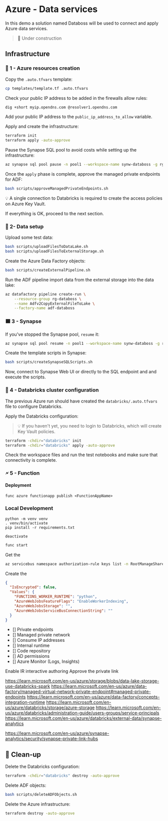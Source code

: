 # Azure - Data services

In this demo a solution named Databoss will be used to connect and apply Azure data services.

> 🚧 Under construction

## Infrastructure

### 🚀 1 - Azure resources creation

Copy the `.auto.tfvars` template:

```sh
cp templates/template.tf .auto.tfvars
```

Check your public IP address to be added in the firewalls allow rules:

```sh
dig +short myip.opendns.com @resolver1.opendns.com
```

Add your public IP address to the `public_ip_address_to_allow` variable.

Apply and create the infrastructure:

```sh
terraform init
terraform apply -auto-approve
```

Pause the Synapse SQL pool to avoid costs while setting up the infrastructure:

```sh
az synapse sql pool pause -n pool1 --workspace-name synw-databoss -g rg-databoss
```

Once the `apply` phase is complete, approve the managed private endpoints for ADF:

```sh
bash scripts/approveManagedPrivateEndpoints.sh
```

💡 A single connection to Databricks is required to create the access policies on Azure Key Vault.

If everything is OK, proceed to the next section.

### 💾 2- Data setup

Upload some test data:

```sh
bash scripts/uploadFilesToDataLake.sh
bash scripts/uploadFilesToExternalStorage.sh
```

Create the Azure Data Factory objects:

```sh
bash scripts/createExternalPipeline.sh
```

Run the ADF pipeline import data from the external storage into the data lake:

```sh
az datafactory pipeline create-run \
    --resource-group rg-databoss \
    --name Adfv2CopyExternalFileToLake \
    --factory-name adf-databoss
```

### 🟦 3 - Synapse

If you've stopped the Synapse pool, `resume` it:

```sh
az synapse sql pool resume -n pool1 --workspace-name synw-databoss -g rg-databoss
```

Create the template scripts in Synapse:

```sh
bash scripts/createSynapseSQLScripts.sh
```

Now, connect to Synapse Web UI or directly to the SQL endpoint and and execute the scripts.


### 🧰 4 - Databricks cluster configuration

The previous Azure run should have created the `databricks/.auto.tfvars` file to configure Databricks.

Apply the Databricks configuration:

> 💡 If you haven't yet, you need to login to Databricks, which will create Key Vault policies.

```sh
terraform -chdir="databricks" init
terraform -chdir="databricks" apply -auto-approve
```

Check the workspace files and run the test notebooks and make sure that connectivity is complete.


### 🗲 5 - Function

#### Deployment

```
func azure functionapp publish <FunctionAppName>
```


### Local Development

```
python -m venv venv
. venv/bin/activate
pip install -r requirements.txt

deactivate
```


```sh
func start
```

Get the 

```sh
az servicebus namespace authorization-rule keys list -n RootManageSharedAccessKey --namespace-name bus-databoss -g rg-databoss
```

Create the 

```json
{
  "IsEncrypted": false,
  "Values": {
    "FUNCTIONS_WORKER_RUNTIME": "python",
    "AzureWebJobsFeatureFlags": "EnableWorkerIndexing",
    "AzureWebJobsStorage": "",
    "AzureWebJobsServiceBusConnectionString": ""
  }
}
```



- [] Private endpoints
- [] Managed private network
- [] Consume IP addresses
- [] Internal runtime
- [] Code repository
- [] AD permissions
- [] Azure Monitor (Logs, Insights)

Enable IR interactive authoring
Approve the private link


https://learn.microsoft.com/en-us/azure/storage/blobs/data-lake-storage-use-databricks-spark
https://learn.microsoft.com/en-us/azure/data-factory/managed-virtual-network-private-endpoint#managed-private-endpoints
https://learn.microsoft.com/en-us/azure/data-factory/concepts-integration-runtime
https://learn.microsoft.com/en-us/azure/databricks/storage/azure-storage
https://learn.microsoft.com/en-us/azure/databricks/administration-guide/users-groups/service-principals
https://learn.microsoft.com/en-us/azure/databricks/external-data/synapse-analytics

https://learn.microsoft.com/en-us/azure/synapse-analytics/security/synapse-private-link-hubs


## 🧹 Clean-up

Delete the Databricks configuration:

```sh
terraform -chdir="databricks" destroy -auto-approve
```

Delete ADF objects:

```sh
bash scripts/deleteADFObjects.sh
```

Delete the Azure infrastructure:

```sh
terraform destroy -auto-approve
```
